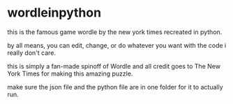 # wordleinpython
this is the famous game wordle by the new york times recreated in python.

by all means, you can edit, change, or do whatever you want with the code i really don't care.

this is simply a fan-made spinoff of Wordle and all credit goes to The New York Times for making this amazing puzzle.


make sure the json file and the python file are in one folder for it to actually run.
